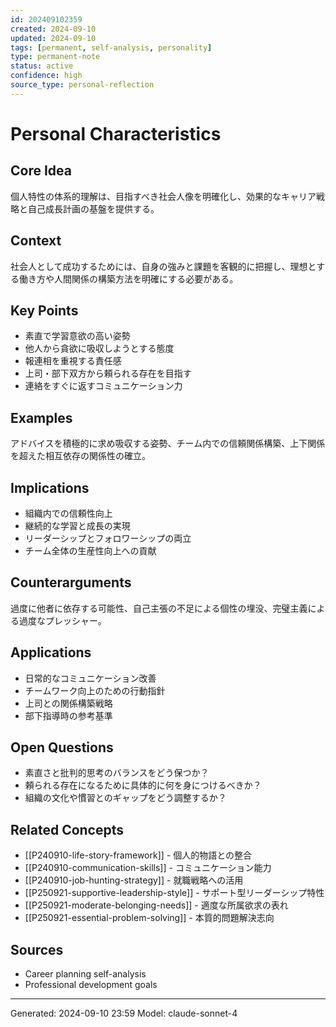 ```yaml
---
id: 202409102359
created: 2024-09-10
updated: 2024-09-10
tags: [permanent, self-analysis, personality]
type: permanent-note
status: active
confidence: high
source_type: personal-reflection
---
```


# Personal Characteristics

## Core Idea
個人特性の体系的理解は、目指すべき社会人像を明確化し、効果的なキャリア戦略と自己成長計画の基盤を提供する。

## Context
社会人として成功するためには、自身の強みと課題を客観的に把握し、理想とする働き方や人間関係の構築方法を明確にする必要がある。

## Key Points
- 素直で学習意欲の高い姿勢
- 他人から貪欲に吸収しようとする態度
- 報連相を重視する責任感
- 上司・部下双方から頼られる存在を目指す
- 連絡をすぐに返すコミュニケーション力

## Examples
アドバイスを積極的に求め吸収する姿勢、チーム内での信頼関係構築、上下関係を超えた相互依存の関係性の確立。

## Implications
- 組織内での信頼性向上
- 継続的な学習と成長の実現
- リーダーシップとフォロワーシップの両立
- チーム全体の生産性向上への貢献

## Counterarguments
過度に他者に依存する可能性、自己主張の不足による個性の埋没、完璧主義による過度なプレッシャー。

## Applications
- 日常的なコミュニケーション改善
- チームワーク向上のための行動指針
- 上司との関係構築戦略
- 部下指導時の参考基準

## Open Questions
- 素直さと批判的思考のバランスをどう保つか？
- 頼られる存在になるために具体的に何を身につけるべきか？
- 組織の文化や慣習とのギャップをどう調整するか？

## Related Concepts
- [[P240910-life-story-framework]] - 個人的物語との整合
- [[P240910-communication-skills]] - コミュニケーション能力
- [[P240910-job-hunting-strategy]] - 就職戦略への活用
- [[P250921-supportive-leadership-style]] - サポート型リーダーシップ特性
- [[P250921-moderate-belonging-needs]] - 適度な所属欲求の表れ
- [[P250921-essential-problem-solving]] - 本質的問題解決志向

## Sources
- Career planning self-analysis
- Professional development goals

---
Generated: 2024-09-10 23:59
Model: claude-sonnet-4